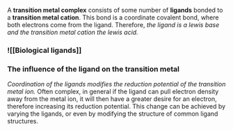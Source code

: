 A **transition metal complex** consists of some number of **ligands** bonded to a **transition metal cation**. This bond is a coordinate covalent bond, where both electrons come from the ligand. Therefore, _the ligand is a lewis base and the transition metal cation the lewis acid._

### ![[Biological ligands]]
### The influence of the ligand on the transition metal
_Coordination of the ligands modifies the reduction potential of the transition metal ion._ Often complex, in general if the ligand can pull electron density away from the metal ion, it will then have a greater desire for an electron, therefore increasing its reduction potential.
This change can be achieved by varying the ligands, or even by modifying the structure of common ligand structures.

